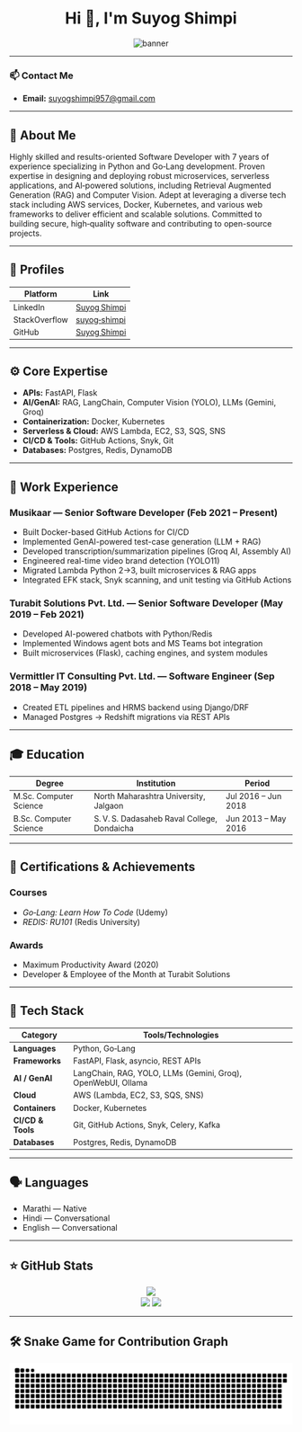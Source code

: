 <h1 align="center">Hi 👋, I'm Suyog Shimpi</h1>
<p align="center">
  <img src="https://capsule-render.vercel.app/api?text=Senior+Software+Developer&animation=fadeIn&type=waving&color=gradient" alt="banner" />
</p>

---

### 📫 Contact Me
- **Email:** [suyogshimpi957@gmail.com](mailto:suyogshimpi957@gmail.com)

---

## 🧠 About Me
Highly skilled and results-oriented Software Developer with 7 years of experience specializing in Python and Go‑Lang development. Proven expertise in designing and deploying robust microservices, serverless applications, and AI‑powered solutions, including Retrieval Augmented Generation (RAG) and Computer Vision. Adept at leveraging a diverse tech stack including AWS services, Docker, Kubernetes, and various web frameworks to deliver efficient and scalable solutions. Committed to building secure, high‑quality software and contributing to open-source projects.

---

## 🔗 Profiles
| Platform        | Link                            |
|-----------------|----------------------------------|
| LinkedIn        | [Suyog Shimpi](https://www.linkedin.com/in/suyog-shimpi-668285144/) |
| StackOverflow   | [suyog‑shimpi](https://stackoverflow.com/users/10217732/suyog-shimpi) |
| GitHub          | [Suyog Shimpi](https://github.com/Evergreenies) |

---

## ⚙️ Core Expertise
- **APIs:** FastAPI, Flask  
- **AI/GenAI:** RAG, LangChain, Computer Vision (YOLO), LLMs (Gemini, Groq)  
- **Containerization:** Docker, Kubernetes  
- **Serverless & Cloud:** AWS Lambda, EC2, S3, SQS, SNS  
- **CI/CD & Tools:** GitHub Actions, Snyk, Git  
- **Databases:** Postgres, Redis, DynamoDB  

---

## 💼 Work Experience

### **Musikaar** — Senior Software Developer (Feb 2021 – Present)
- Built Docker-based GitHub Actions for CI/CD  
- Implemented GenAI-powered test-case generation (LLM + RAG)  
- Developed transcription/summarization pipelines (Groq AI, Assembly AI)  
- Engineered real-time video brand detection (YOLO11)  
- Migrated Lambda Python 2→3, built microservices & RAG apps  
- Integrated EFK stack, Snyk scanning, and unit testing via GitHub Actions  

### **Turabit Solutions Pvt. Ltd.** — Senior Software Developer (May 2019 – Feb 2021)
- Developed AI-powered chatbots with Python/Redis  
- Implemented Windows agent bots and MS Teams bot integration  
- Built microservices (Flask), caching engines, and system modules  

### **Vermittler IT Consulting Pvt. Ltd.** — Software Engineer (Sep 2018 – May 2019)
- Created ETL pipelines and HRMS backend using Django/DRF  
- Managed Postgres → Redshift migrations via REST APIs  

---

## 🎓 Education
| Degree | Institution | Period |
|--------|-------------|--------|
| M.Sc. Computer Science | North Maharashtra University, Jalgaon | Jul 2016 – Jun 2018 |
| B.Sc. Computer Science | S. V. S. Dadasaheb Raval College, Dondaicha | Jun 2013 – May 2016 |

---

## 🏅 Certifications & Achievements
### Courses
- *Go‑Lang: Learn How To Code* (Udemy)  
- *REDIS: RU101* (Redis University)  
### Awards
- Maximum Productivity Award (2020)  
- Developer & Employee of the Month at Turabit Solutions

---

## 🚀 Tech Stack
| Category         | Tools/Technologies |
|------------------|--------------------|
| **Languages**    | Python, Go‑Lang    |
| **Frameworks**   | FastAPI, Flask, asyncio, REST APIs |
| **AI / GenAI**   | LangChain, RAG, YOLO, LLMs (Gemini, Groq), OpenWebUI, Ollama |
| **Cloud**        | AWS (Lambda, EC2, S3, SQS, SNS) |
| **Containers**   | Docker, Kubernetes |
| **CI/CD & Tools**| Git, GitHub Actions, Snyk, Celery, Kafka |
| **Databases**    | Postgres, Redis, DynamoDB |

---

## 🗣 Languages
- Marathi — Native  
- Hindi — Conversational  
- English — Conversational

---

## ⭐ GitHub Stats  
<!-- Update `yourusername` below -->
<p align="center">
  <img src="https://github-readme-stats.vercel.app/api/top-langs/?username=Evergreenies&layout=compact&langs_count=16&theme=dracula"/>
  <br>
  
  <img src="https://github-readme-stats.vercel.app/api?username=Evergreenies&show_icons=true&theme=dracula&include_all_commits=true&count_private=true&hide=issues" width="45%"/>
  <img src="https://streak-stats.demolab.com/?user=Evergreenies&theme=dracula" width="45%"/>
</p>

---

## 🛠️ Snake Game for Contribution Graph

![Snake animation](https://github.com/Evergreenies/Evergreenies/blob/output/github-contribution-grid-snake.svg)

<!--
**Evergreenies/Evergreenies** is a ✨ _special_ ✨ repository because its `README.md` (this file) appears on your GitHub profile.

Here are some ideas to get you started:

- 🔭 I’m currently working on ...
- 🌱 I’m currently learning ...
- 👯 I’m looking to collaborate on ...
- 🤔 I’m looking for help with ...
- 💬 Ask me about ...
- 📫 How to reach me: ...
- 😄 Pronouns: ...
- ⚡ Fun fact: ...
-->

